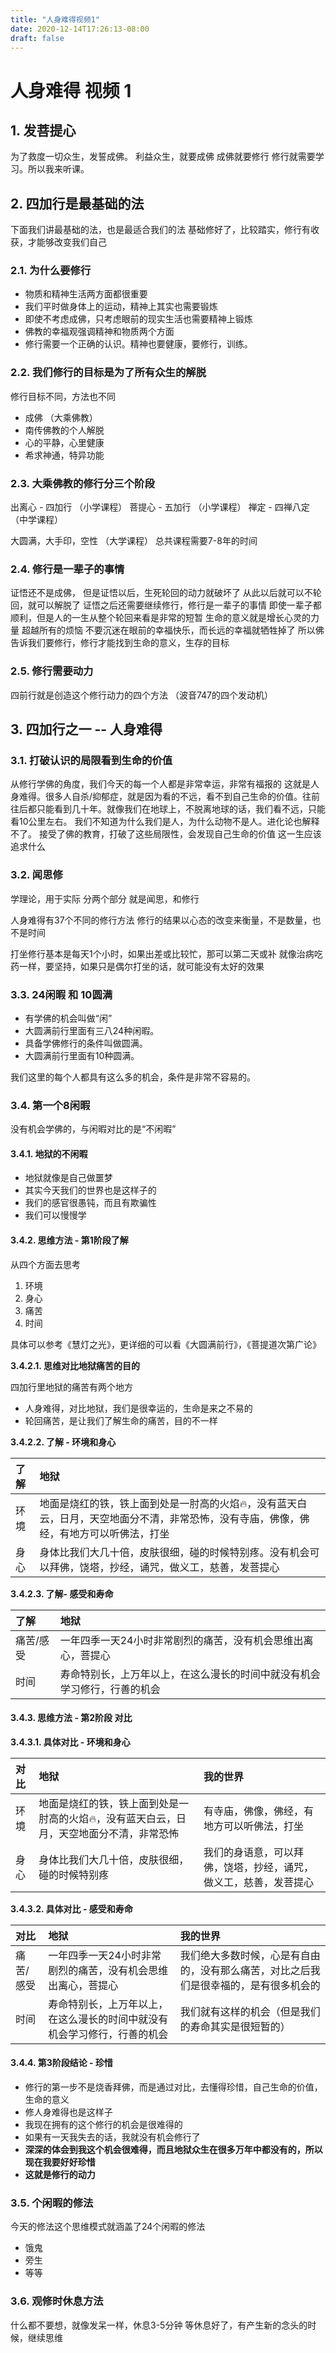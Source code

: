```yaml
---
title: "人身难得视频1"
date: 2020-12-14T17:26:13-08:00
draft: false
---
```



# 人身难得 视频 1

## 1. 发菩提心

为了救度一切众生，发誓成佛。 利益众生，就要成佛 成佛就要修行 修行就需要学习。所以我来听课。

## 2. 四加行是最基础的法

下面我们讲最基础的法，也是最适合我们的法 基础修好了，比较踏实，修行有收获，才能够改变我们自己

### 2.1. 为什么要修行

* 物质和精神生活两方面都很重要
* 我们平时做身体上的运动，精神上其实也需要锻炼
* 即使不考虑成佛，只考虑眼前的现实生活也需要精神上锻炼
* 佛教的幸福观强调精神和物质两个方面
* 修行需要一个正确的认识。精神也要健康，要修行，训练。

### 2.2. 我们修行的目标是为了所有众生的解脱

修行目标不同，方法也不同

* 成佛 （大乘佛教）
* 南传佛教的个人解脱
* 心的平静，心里健康
* 希求神通，特异功能

### 2.3. 大乘佛教的修行分三个阶段

出离心 - 四加行 （小学课程） 菩提心 - 五加行 （小学课程） 禅定 - 四禅八定 （中学课程）

大圆满，大手印，空性 （大学课程） 总共课程需要7-8年的时间

### 2.4. 修行是一辈子的事情

证悟还不是成佛， 但是证悟以后，生死轮回的动力就破坏了 从此以后就可以不轮回，就可以解脱了 证悟之后还需要继续修行，修行是一辈子的事情 即使一辈子都顺利，但是人的一生从整个轮回来看是非常的短暂 生命的意义就是增长心灵的力量 超越所有的烦恼 不要沉迷在眼前的幸福快乐，而长远的幸福就牺牲掉了 所以佛告诉我们要修行，修行才能找到生命的意义，生存的目标

### 2.5. 修行需要动力

四前行就是创造这个修行动力的四个方法 （波音747的四个发动机）

## 3. 四加行之一 -- 人身难得

### 3.1. 打破认识的局限看到生命的价值

从修行学佛的角度，我们今天的每一个人都是非常幸运，非常有福报的 这就是人身难得。很多人自杀/抑郁症，就是因为看的不远，看不到自己生命的价值。往前往后都只能看到几十年。就像我们在地球上，不脱离地球的话，我们看不远，只能看10公里左右。 我们不知道为什么我们是人，为什么动物不是人。进化论也解释不了。 接受了佛的教育，打破了这些局限性，会发现自己生命的价值 这一生应该追求什么

### 3.2. 闻思修

学理论，用于实际 分两个部分 就是闻思，和修行

人身难得有37个不同的修行方法 修行的结果以心态的改变来衡量，不是数量，也不是时间

打坐修行基本是每天1个小时，如果出差或比较忙，那可以第二天或补 就像治病吃药一样，要坚持，如果只是偶尔打坐的话，就可能没有太好的效果

### 3.3. 24闲暇 和 10圆满

* 有学佛的机会叫做“闲”
* 大圆满前行里面有三八24种闲暇。
* 具备学佛修行的条件叫做圆满。
* 大圆满前行里面有10种圆满。

我们这里的每个人都具有这么多的机会，条件是非常不容易的。

### 3.4. 第一个8闲暇

没有机会学佛的，与闲暇对比的是“不闲暇”

#### 3.4.1. 地狱的不闲暇

* 地狱就像是自己做噩梦
* 其实今天我们的世界也是这样子的
* 我们的感官很愚钝，而且有欺骗性
* 我们可以慢慢学

#### 3.4.2. 思维方法 - 第1阶段了解

从四个方面去思考

1. 环境
2. 身心
3. 痛苦
4. 时间

具体可以参考《慧灯之光》，更详细的可以看《大圆满前行》，《菩提道次第广论》

**3.4.2.1. 思维对比地狱痛苦的目的**

四加行里地狱的痛苦有两个地方

* 人身难得，对比地狱，我们是很幸运的，生命是来之不易的
* 轮回痛苦，是让我们了解生命的痛苦，目的不一样

**3.4.2.2. 了解 - 环境和身心**

| 了解 | 地狱 |
| :--- | :--- |
| 环境 | 地面是烧红的铁，铁上面到处是一肘高的火焰🔥，没有蓝天白云，日月，天空地面分不清，非常恐怖，没有寺庙，佛像，佛经，有地方可以听佛法，打坐 |
| 身心 | 身体比我们大几十倍，皮肤很细，碰的时候特别疼。没有机会可以拜佛，饶塔，抄经，诵咒，做义工，慈善，发菩提心 |

**3.4.2.3. 了解- 感受和寿命**

| 了解 | 地狱 |
| :--- | :--- |
| 痛苦/感受 | 一年四季一天24小时非常剧烈的痛苦，没有机会思维出离心，菩提心 |
| 时间 | 寿命特别长，上万年以上，在这么漫长的时间中就没有机会学习修行，行善的机会 |

#### 3.4.3. 思维方法 - 第2阶段 对比

**3.4.3.1. 具体对比 - 环境和身心**

| 对比 | 地狱 | 我的世界 |
| :--- | :--- | :--- |
| 环境 | 地面是烧红的铁，铁上面到处是一肘高的火焰🔥，没有蓝天白云，日月，天空地面分不清，非常恐怖 | 有寺庙，佛像，佛经，有地方可以听佛法，打坐 |
| 身心 | 身体比我们大几十倍，皮肤很细，碰的时候特别疼 | 我们的身语意，可以拜佛，饶塔，抄经，诵咒，做义工，慈善，发菩提心 |

**3.4.3.2. 具体对比 - 感受和寿命**

| 对比 | 地狱 | 我的世界 |
| :--- | :--- | :--- |
| 痛苦/感受 | 一年四季一天24小时非常剧烈的痛苦，没有机会思维出离心，菩提心 | 我们绝大多数时候，心是有自由的，没有那么痛苦，对比之后我们是很幸福的，是有很多机会的 |
| 时间 | 寿命特别长，上万年以上，在这么漫长的时间中就没有机会学习修行，行善的机会 | 我们就有这样的机会（但是我们的寿命其实是很短暂的） |

#### 3.4.4. 第3阶段结论 - 珍惜

* 修行的第一步不是烧香拜佛，而是通过对比，去懂得珍惜，自己生命的价值，生命的意义
* 修人身难得也是这样子
* 我现在拥有的这个修行的机会是很难得的
* 如果有一天我失去的话，我就没有机会修行了
* **深深的体会到我这个机会很难得，而且地狱众生在很多万年中都没有的，所以现在我要好好珍惜**
* **这就是修行的动力**

### 3.5. 个闲暇的修法

今天的修法这个思维模式就涵盖了24个闲暇的修法

* 饿鬼
* 旁生
* 等等

### 3.6. 观修时休息方法

什么都不要想，就像发呆一样，休息3-5分钟 等休息好了，有产生新的念头的时候，继续思维
